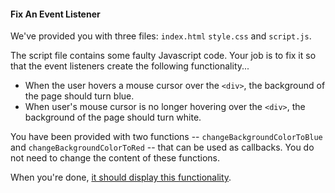 #### Fix An Event Listener

We've provided you with three files: `index.html` `style.css` and `script.js`.  

The script file contains some faulty Javascript code. Your job is to fix it so that the event listeners create the following functionality...
* When the user hovers a mouse cursor over the `<div>`, the background of the page should turn blue.
* When user's mouse cursor is no longer hovering over the `<div>`, the background of the page should turn white.  

You have been provided with two functions -- `changeBackgroundColorToBlue` and `changeBackgroundColorToRed` -- that can be used as callbacks. You do not need to change the content of these functions.  

When you're done, [it should display this functionality](http://ga-wdi-exercises.github.io/event-listener-practice/).
